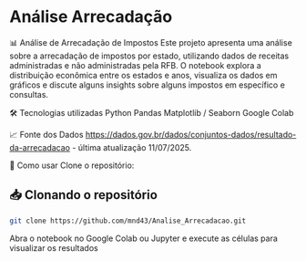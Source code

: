 # Análise Arrecadação

📊 Análise de Arrecadação de Impostos
Este projeto apresenta uma análise sobre a arrecadação de impostos por estado, utilizando dados de receitas administradas e não administradas pela RFB. O notebook explora a distribuição econômica entre os estados e anos, visualiza os dados em gráficos e discute alguns insights sobre alguns impostos em específico e consultas.


🛠️ Tecnologias utilizadas
Python
Pandas
Matplotlib / Seaborn
Google Colab

📈 Fonte dos Dados
https://dados.gov.br/dados/conjuntos-dados/resultado-da-arrecadacao - última atualização 11/07/2025.

🚀 Como usar
Clone o repositório:

## 📥 Clonando o repositório

```bash
git clone https://github.com/mnd43/Analise_Arrecadacao.git
```
Abra o notebook no Google Colab ou Jupyter e execute as células para visualizar os resultados
